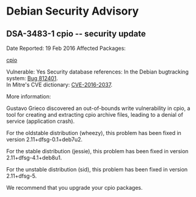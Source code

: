 
Debian Security Advisory
========================


DSA-3483-1 cpio -- security update
----------------------------------



Date Reported:
19 Feb 2016
Affected Packages:

[cpio](https://packages.debian.org/src:cpio)

Vulnerable:
Yes
Security database references:
In the Debian bugtracking system: [Bug 812401](https://bugs.debian.org/cgi-bin/bugreport.cgi?bug=812401).  
In Mitre's CVE dictionary: [CVE-2016-2037](https://security-tracker.debian.org/tracker/CVE-2016-2037).  

More information:

Gustavo Grieco discovered an out-of-bounds write vulnerability in cpio,
a tool for creating and extracting cpio archive files, leading to a
denial of service (application crash).


For the oldstable distribution (wheezy), this problem has been fixed
in version 2.11+dfsg-0.1+deb7u2.


For the stable distribution (jessie), this problem has been fixed in
version 2.11+dfsg-4.1+deb8u1.


For the unstable distribution (sid), this problem has been fixed in
version 2.11+dfsg-5.


We recommend that you upgrade your cpio packages.





